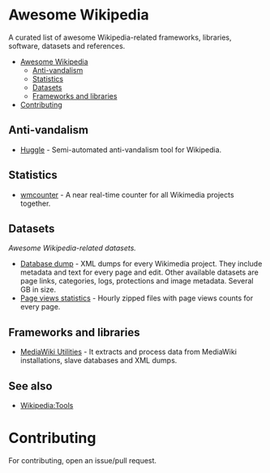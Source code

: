 # Awesome Wikipedia

A curated list of awesome Wikipedia-related frameworks, libraries, software, datasets and references.

- [Awesome Wikipedia](#awesome-wikipedia)
    - [Anti-vandalism](#anti-vandalism)
    - [Statistics](#statistics)
    - [Datasets](#datasets)
    - [Frameworks and libraries](#frameworks-and-libraries)
- [Contributing](#contributing)

## Anti-vandalism

* [Huggle](https://github.com/huggle/huggle3-qt-lx) - Semi-automated anti-vandalism tool for Wikipedia.

## Statistics

* [wmcounter](https://github.com/emijrp/wmcounter) -  A near real-time counter for all Wikimedia projects together.

## Datasets

*Awesome Wikipedia-related datasets.*

* [Database dump](http://dumps.wikimedia.org/backup-index.html) - XML dumps for every Wikimedia project. They include metadata and text for every page and edit. Other available datasets are page links, categories, logs, protections and image metadata. Several GB in size.
* [Page views statistics](http://dumps.wikimedia.org/other/pagecounts-raw/) - Hourly zipped files with page views counts for every page.

## Frameworks and libraries

* [MediaWiki Utilities](https://github.com/halfak/Mediawiki-Utilities) - It extracts and process data from MediaWiki installations, slave databases and XML dumps.

## See also

* [Wikipedia:Tools](https://en.wikipedia.org/wiki/Wikipedia:Tools)

# Contributing

For contributing, open an issue/pull request.
